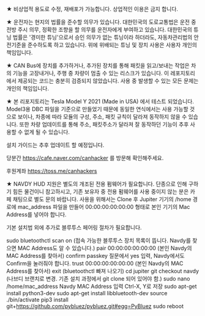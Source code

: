 ★ 비상업적 용도로 수정, 재배포가 가능합니다.
상업적인 이용은 금지 합니다.

★ 운전자는 현지의 법률을 준수할 의무가 있습니다.
대한민국의 도로교통법은 운전 중 전방 주시 의무, 정확한 조향을 할 의무를 운전자에게 부여하고 있습니다.
대한민국의 튜닝 법률은 '경미한 튜닝'으로서 승인 의무가 없는 튜닝이라 하더라도, 자동차관리법의 안전기준을 준수하도록 하고 있습니다.
위에 위배되는 튜닝 및 장치 사용은 사용자 개인의 책임입니다.

★ CAN Bus에 장치를 추가하거나, 추가된 장치를 통해 패킷을 읽고/보내는 작업은 차의 기능을 고장내거나, 주행 중 차량이 멈출 수 있는 리스크가 있습니다.
이 레포지토리에서 제공되는 코드는 충분히 검증되지 않았습니다.
사용 중 발생할 수 있는 모든 문제는 개인의 책임입니다.

★ 본 리포지토리는 Tesla Model Y 2021 (Made in USA) 에서 테스트 되었습니다.
Model3용 DBC 파일을 기준으로 만들었기 때문에 동일한 연식에서는 사용 가능할 것으로 보이나,
차종에 따라 모듈의 구성, 주소, 패킷 규칙이 달라져 동작하지 않을 수 있습니다.
또한 차량 업데이트를 통해 주소, 패킷주소가 달라져 잘 동작하던 기능이 추후 사용할 수 없게 될 수 있습니다.


설치 가이드는 추후 업데이트 할 예정입니다.

당분간 https://cafe.naver.com/canhacker 를 방문해 확인해주세요.

후원계좌
https://toss.me/canhackers




★ NAVDY HUD 지원은 별도의 개조된 전용 펌웨어가 필요합니다.
단종으로 인해 구하기 힘든 물건이니 참고하시고, 기존 보유자 중 전용 펌웨어를 사용 중이지 않는 분은 카페 채팅으로 별도 문의 바랍니다.
사용을 위해서는 Clone 후 Jupiter 기기의 /home 경로에 mac_address 파일을 만들어 00:00:00:00:00:00 형태로 본인 기기의 Mac Address를 넣어야 합니다.

기본 설치법 외에 추가로 블루투스 페어링 절차가 필요합니다.

sudo bluetoothctl
scan on  (접속 가능한 블루투스 장치 목록이 뜹니다. Navdy를 찾으면 MAC Address도 알 수 있습니다.)
pair 00:00:00:00:00:00  (본인 Navdy의 MAC Address를 찾아서)
confirm passkey 질문에서 yes 입력, Navdy에서도 Confirm을 눌러줘야 합니다.
trust 00:00:00:00:00:00  (본인 Navdy의 MAC Address를 찾아서)
exit (bluetoothctl 빠져 나오기)
cd jupiter
git checkout navdy  (나브디 브랜치로 변경. 기존 설치 과정에서 git clone 되어 있어야 함.)
sudo nano /home/mac_address
Navdy MAC Address 입력
Ctrl-X, Y로 저장
sudo apt-get install python3-dev
sudo apt-get install libbluetooth-dev
source ./bin/activate
pip3 install git+https://github.com/pybluez/pybluez.git#egg=PyBluez
sudo reboot